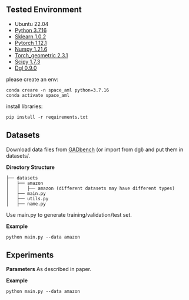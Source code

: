﻿

## Tested Environment

- Ubuntu 22.04
- [Python 3.7.16](https://www.anaconda.com/products/individual#Downloads)
- [Sklearn 1.0.2](https://scikit-learn.org/stable/install.html)
- [Pytorch 1.12.1](https://pytorch.org/get-started/locally/#linux-installation)
- [Numpy 1.21.6](https://numpy.org/install/)
- [Torch_geometric 2.3.1](https://pytorch-geometric.readthedocs.io/en/latest/index.html)
- [Scipy 1.7.3](https://scipy.org/)
- [Dgl 0.9.0](https://www.dgl.ai/pages/start.html)

please create an env:
```
conda creare -n space_aml python=3.7.16
conda activate space_aml
```

install libraries:
```
pip install -r requirements.txt
```

## Datasets

Download data files from [GADbench](https://github.com/squareRoot3/GADBench) (or import from dgl) and put them in datasets/. 

**Directory Structure**

```
├── datasets
│   ├── amazon
│   │   ├── amazon (different datasets may have different types)
│   ├── main.py  
│   ├── utils.py
│   ├── name.py
```
Use main.py to generate training/validation/test set. 

**Example**
```
python main.py --data amazon
```

## Experiments

**Parameters**
As described in paper. 

**Example**
```
python main.py --data amazon
```
